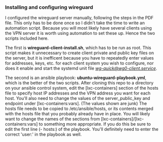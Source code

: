 ### Installing and configuring wireguard

I configured the wireguard server manually, following the steps in the
PDF file. This only has to be done once so I didn't take the time to
write an automation script. Because you will most likely have several
clients using the VPN server it is worth using automation to set these
up. Hence the two scripts included here.

The first is **wireguard-client-install.sh**, which has to be run as
root. This script makes it unnecessary to create client private and
public key files on the server, but it is inefficent because you have to
repeatedly enter values for addresses, keys, etc. for each client system
you wish to configure, nor does it enable and start the systemd unit file
*wg-quick@wg0-client.service*.

The second is an ansible playbook: **ubuntu-wireguard-playbook.yml**,
which is the better of the two scripts. After cloning this repo to a
directory on your ansible control system, edit the [lxc-containers]
section of the hosts file to specify host IP addresses and the VPN
address you want for each host. You'll also need to change the values of
the server_public_key and endpoint under [lxc-containers:vars]. (The
values shown are junk) The hosts file needs to be copied to
/etc/ansible/hosts, or its contents merged with the hosts file that you
probably already have in place. You will likely want to change the names
of the sections from [lxc-containers]/[lxc-containers:vars] to something
more appropriate. If you do this be sure to edit the first line (-
hosts:) of the playbook. You'll definitely need to enter the correct
'user:' in the playbook as well.

